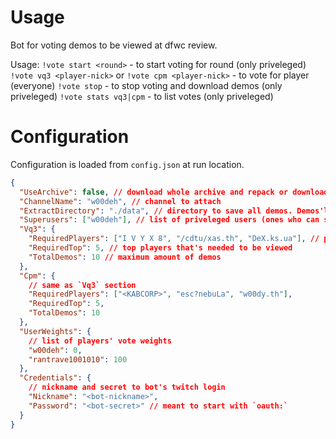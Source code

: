 # Usage

Bot for voting demos to be viewed at dfwc review.

Usage:
`!vote start <round>` - to start voting for round (only priveleged)
`!vote vq3 <player-nick>` or `!vote cpm <player-nick>` - to vote for player (everyone)
`!vote stop` - to stop voting and download demos (only priveleged)
`!vote stats vq3|cpm` - to list votes (only priveleged)

# Configuration

Configuration is loaded from `config.json` at run location.

```json
{
  "UseArchive": false, // download whole archive and repack or download demos individualy
  "ChannelName": "w00deh", // channel to attach
  "ExtractDirectory": "./data", // directory to save all demos. Demos'll be saved at subdirectories `round<N>/vq3` and `round<N>/cpm`
  "Superusers": ["w00deh"], // list of priveleged users (ones who can start/stop voting)
  "Vq3": {
    "RequiredPlayers": ["I V Y X 8", "/cdtu/xas.th", "DeX.ks.ua"], // players that's needed to be viewed
    "RequiredTop": 5, // top players that's needed to be viewed
    "TotalDemos": 10 // maximum amount of demos
  },
  "Cpm": {
    // same as `Vq3` section
    "RequiredPlayers": ["<KABCORP>", "esc?nebuLa", "w00dy.th"],
    "RequiredTop": 5,
    "TotalDemos": 10
  },
  "UserWeights": {
    // list of players' vote weights
    "w00deh": 0,
    "rantrave1001010": 100
  },
  "Credentials": {
    // nickname and secret to bot's twitch login
    "Nickname": "<bot-nickname>",
    "Password": "<bot-secret>" // meant to start with `oauth:`
  }
}
```
